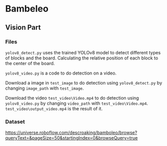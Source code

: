 # Bambeleo
## Vision Part
### Files
```yolov8_detect.py``` uses the trained YOLOv8 model to detect different types of blocks and the board. Calculating the relative position of each block to the center of the board.

```yolov8_video.py``` is a code to do detection on a video.

Download a image in ```test_image``` to do detection using ```yolov8_detect.py``` by changing ```image_path``` with ```test_image```.

Download the video ```test_video\Video.mp4``` to do detection using ```yolov8_video.py``` by changing ```video_path``` with ```test_video\Video.mp4```. ```test_video\output_video.mp4``` is the result of it.

### Dataset
https://universe.roboflow.com/descroaking/bamboleo/browse?queryText=&pageSize=50&startingIndex=0&browseQuery=true
